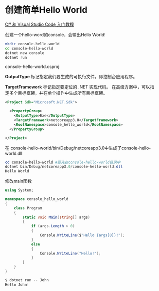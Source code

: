 
# 创建简单Hello World
[C# 和 Visual Studio Code 入门教程](https://docs.microsoft.com/zh-cn/dotnet/core/tutorials/with-visual-studio-code)

创建一个hello-word的console，会输出Hello World!

~~~bash
mkdir console-hello-world
cd console-hello-world
dotnet new console
dotnet run
~~~

console-hello-world.csproj

**OutputType** 标记指定我们要生成的可执行文件，即控制台应用程序。

**TargetFramework** 标记指定要定位的 .NET 实现代码。 在高级方案中，可以指定多个目标框架，并在单个操作中生成所有目标框架。

~~~xml
<Project Sdk="Microsoft.NET.Sdk">

  <PropertyGroup>
    <OutputType>Exe</OutputType>
    <TargetFramework>netcoreapp3.0</TargetFramework>
    <RootNamespace>console_hello_world</RootNamespace>
  </PropertyGroup>

</Project>

~~~

在 console-hello-world/bin/Debug/netcoreapp3.0中生成了console-hello-world.dll

~~~PowerShell
cd console-hello-world #要先在console-hello-world目录中
dotnet bin/Debug/netcoreapp3.0/console-hello-world.dll
Hello World
~~~

修改main函数

~~~c#
using System;

namespace console_hello_world
{
    class Program
    {
        static void Main(string[] args)
        {
            if (args.Length > 0)
            {
                Console.WriteLine($"Hello {args[0]}!");
            }
            else
            {
                Console.WriteLine("Hello!");
            }
        }
    }
}
~~~

~~~PowerShell
$ dotnet run -- John
Hello John!
~~~